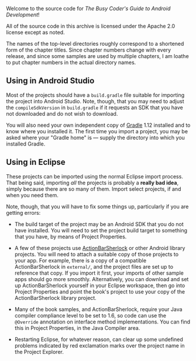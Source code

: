 Welcome to the source code for _The Busy Coder's Guide to Android
Development_!

All of the source code in this archive is licensed under the
Apache 2.0 license except as noted.

The names of the top-level directories roughly correspond to a
shortened form of the chapter titles. Since chapter numbers
change with every release, and since some samples are used by
multiple chapters, I am loathe to put chapter numbers in the
actual directory names.

## Using in Android Studio

Most of the projects should have a `build.gradle` file suitable for
importing the project into Android Studio. Note, though, that you
may need to adjust the `compileSdkVersion` in `build.gradle` if it
requests an SDK that you have not downloaded and do not wish to
download.

You will also need your own independent copy of [Gradle](http://gradle.org)
1.12 installed and to know where you installed it. The first time you
import a project, you may be asked where your "Gradle home" is &mdash;
supply the directory into which you installed Gradle.

## Using in Eclipse

These projects can be imported using the normal Eclipse import process. That
being said, importing *all* the projects is probably a **really bad idea**, simply
because there are so many of them. Import select projects, if and when you need
them.

Note, though, that you will have to fix some things up, particularly if you
are getting errors:

- The build target of the project may be an Android SDK that you do not have
installed. You will need to set the project build target to something that
you have, by means of Project Properties.

- A few of these projects use [ActionBarSherlock](http://actionbarsherlock.com) or
other Android library projects. You will need to attach a suitable copy of those
projects to your app. For example, 
there is a copy of a compatible ActionBarSherlock in `external/`, and the 
project files are set up to reference that copy. If you import it first, your
imports of other sample apps should go more smoothly. Alternatively, you 
can download and set up ActionBarSherlock yourself in your Eclipse workspace,
then go into Project Properties and point the
book's project to use your copy of the ActionBarSherlock library project.

- Many of the book samples, and ActionBarSherlock, require your Java compiler
compliance level to be set to 1.6, so code can use the `@Override` annotation
on interface method implementations. You can find this in Project Properties,
in the Java Compiler area.

- Restarting Eclipse, for whatever reason, can clear up some undefined problems
indicated by red exclamation marks over the project name in the Project Explorer.

